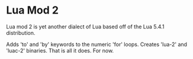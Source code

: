 # Lua Mod 2
Lua mod 2 is yet another dialect of Lua based off of the Lua 5.4.1 distribution. 

Adds 'to' and 'by' keywords to the numeric 'for' loops.  Creates 'lua-2' and 'luac-2' binaries.  That is all it does.  For now.
